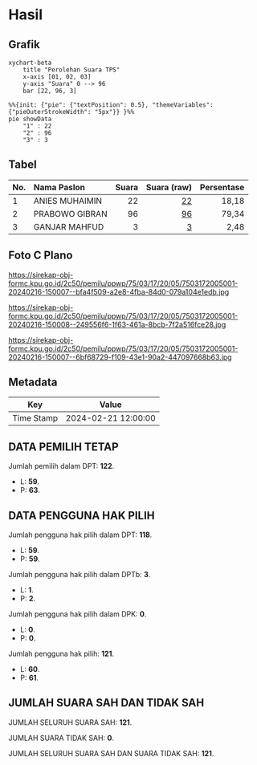 # Hasil

## Grafik

```mermaid
xychart-beta
    title "Perolehan Suara TPS"
    x-axis [01, 02, 03]
    y-axis "Suara" 0 --> 96
    bar [22, 96, 3]
```

```mermaid
%%{init: {"pie": {"textPosition": 0.5}, "themeVariables": {"pieOuterStrokeWidth": "5px"}} }%%
pie showData
    "1" : 22
    "2" : 96
    "3" : 3
```

## Tabel

| No. | Nama Paslon    | Suara | Suara (raw) | Persentase |
|:--- |:-------------- | -----:| -----------:| ----------:|
| 1   | ANIES MUHAIMIN | 22    | [22][p-1]   | 18,18      |
| 2   | PRABOWO GIBRAN | 96    | [96][p-2]   | 79,34      |
| 3   | GANJAR MAHFUD  | 3     | [3][p-3]    | 2,48       |


[p-1]: https://github.com/gigit-pemilu/pemilu-2024-75-gorontalo/blob/main/pilpres/hitung-suara/sub/75-gorontalo/sub/03-bone-bolango/sub/17-bulawa/sub/2005-bukit-hijau/sub/001-tps/sub/paslon-1.txt
[p-2]: https://github.com/gigit-pemilu/pemilu-2024-75-gorontalo/blob/main/pilpres/hitung-suara/sub/75-gorontalo/sub/03-bone-bolango/sub/17-bulawa/sub/2005-bukit-hijau/sub/001-tps/sub/paslon-2.txt
[p-3]: https://github.com/gigit-pemilu/pemilu-2024-75-gorontalo/blob/main/pilpres/hitung-suara/sub/75-gorontalo/sub/03-bone-bolango/sub/17-bulawa/sub/2005-bukit-hijau/sub/001-tps/sub/paslon-3.txt

## Foto C Plano

https://sirekap-obj-formc.kpu.go.id/2c50/pemilu/ppwp/75/03/17/20/05/7503172005001-20240216-150007--bfa4f509-a2e8-4fba-84d0-079a104e1edb.jpg

https://sirekap-obj-formc.kpu.go.id/2c50/pemilu/ppwp/75/03/17/20/05/7503172005001-20240216-150008--249556f6-1f63-461a-8bcb-7f2a516fce28.jpg

https://sirekap-obj-formc.kpu.go.id/2c50/pemilu/ppwp/75/03/17/20/05/7503172005001-20240216-150007--6bf68729-f109-43e1-90a2-447097668b63.jpg


## Metadata

| Key        | Value               |
| ---------- | ------------------- |
| Time Stamp | 2024-02-21 12:00:00 |


## DATA PEMILIH TETAP

Jumlah pemilih dalam DPT: **122**.
 * L: **59**.
 * P: **63**.

## DATA PENGGUNA HAK PILIH

Jumlah pengguna hak pilih dalam DPT: **118**.
 * L: **59**.
 * P: **59**.

Jumlah pengguna hak pilih dalam DPTb: **3**.
 * L: **1**.
 * P: **2**.

Jumlah pengguna hak pilih dalam DPK: **0**.
 * L: **0**.
 * P: **0**.

Jumlah pengguna hak pilih: **121**.
 * L: **60**.
 * P: **61**.

## JUMLAH SUARA SAH DAN TIDAK SAH

JUMLAH SELURUH SUARA SAH: **121**.

JUMLAH SUARA TIDAK SAH: **0**.

JUMLAH SELURUH SUARA SAH DAN SUARA TIDAK SAH: **121**.


